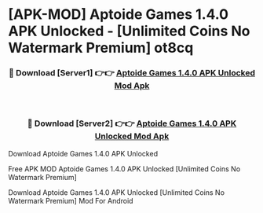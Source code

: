 # [APK-MOD] Aptoide Games 1.4.0 APK Unlocked - [Unlimited Coins No Watermark Premium] ot8cq



<div align="center">
<h3>🔴 Download [Server1] 👉👉 <a href="https://momento.my/?title=Aptoide_Games_1.4.0_APK_Unlocked">Aptoide Games 1.4.0 APK Unlocked Mod Apk</a></h3><br>

<h3>🔴 Download [Server2] 👉👉 <a href="https://momento.my/?title=Aptoide_Games_1.4.0_APK_Unlocked">Aptoide Games 1.4.0 APK Unlocked Mod Apk</a></h3>
</div>



Download Aptoide Games 1.4.0 APK Unlocked 

Free APK MOD Aptoide Games 1.4.0 APK Unlocked [Unlimited Coins No Watermark Premium]

Download Aptoide Games 1.4.0 APK Unlocked [Unlimited Coins No Watermark Premium] Mod For Android
